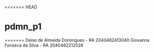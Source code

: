 <<<<<<< HEAD
# pdmn_p1
=======
Deise de Almeida Domingues - RA 2040482413040
Giovanna Fonseca da Silva - RA 2040482212026